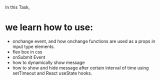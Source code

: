 In this Task,
# we learn how to use:

- onchange event, and
   how onchange functions are used as a props in input type elements.
- flex box in css
- onSubmit Event
- how to dynamically show message
- how to show and hide message after certain interval of time 
   using setTimeout and React useState hooks.   
 

